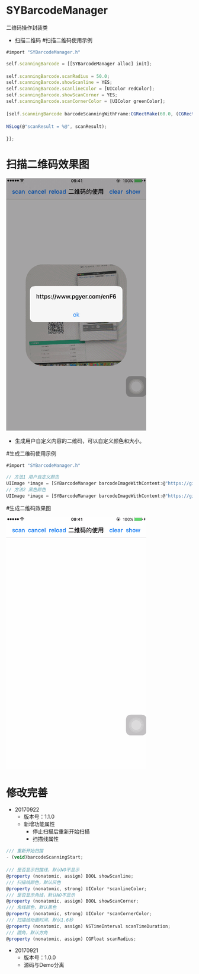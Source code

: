 # SYBarcodeManager
二维码操作封装类

* 扫描二维码
#扫描二维码使用示例
~~~ javascript
#import "SYBarcodeManager.h"
~~~

~~~ javascript
self.scanningBarcode = [[SYBarcodeManager alloc] init];

self.scanningBarcode.scanRadius = 50.0;
self.scanningBarcode.showScanline = YES;
self.scanningBarcode.scanlineColor = [UIColor redColor];
self.scanningBarcode.showScanCorner = YES;
self.scanningBarcode.scanCornerColor = [UIColor greenColor];

[self.scanningBarcode barcodeScanningWithFrame:CGRectMake(60.0, (CGRectGetHeight(self.view.bounds) - (CGRectGetWidth(self.view.bounds) - 60.0 * 2)) / 2, (CGRectGetWidth(self.view.bounds) - 60.0 * 2), (CGRectGetWidth(self.view.bounds) - 60.0 * 2)) view:self.view complete:^(NSString *scanResult) {

NSLog(@"scanResult = %@", scanResult);

}];
~~~

# 扫描二维码效果图

![codeScan.gif](./images/codeScan.gif) 


* 生成用户自定义内容的二维码，可以自定义颜色和大小。

#生成二维码使用示例
~~~ javascript
#import "SYBarcodeManager.h"
~~~

~~~ javascript
// 方法1 用户自定义颜色
UIImage *image = [SYBarcodeManager barcodeImageWithContent:@"https://github.com/potato512/BarcodeManager" size:200.0 colorRed:10.0 colorGreen:100.0 colorBlue:50.0];
// 方法2 黑色颜色
UIImage *image = [SYBarcodeManager barcodeImageWithContent:@"https://github.com/potato512/BarcodeManager" size:200.0];
~~~

#生成二维码效果图

![codeSave.gif](./images/codeSave.gif) 


# 修改完善
* 20170922
  * 版本号：1.1.0
  * 新增功能属性
    * 停止扫描后重新开始扫描
    * 扫描线属性

~~~ javascript
/// 重新开始扫描
- (void)barcodeScanningStart;

/// 是否显示扫描线，默认NO不显示
@property (nonatomic, assign) BOOL showScanline;
/// 扫描线颜色，默认灰色
@property (nonatomic, strong) UIColor *scanlineColor;
/// 是否显示角线，默认NO不显示
@property (nonatomic, assign) BOOL showScanCorner;
/// 角线颜色，默认黑色
@property (nonatomic, strong) UIColor *scanCornerColor;
/// 扫描线动画时间，默认1.6秒
@property (nonatomic, assign) NSTimeInterval scanTimeDuration;
/// 圆角，默认方角
@property (nonatomic, assign) CGFloat scanRadius;

~~~

* 20170921
  * 版本号：1.0.0
  * 源码与Demo分离



